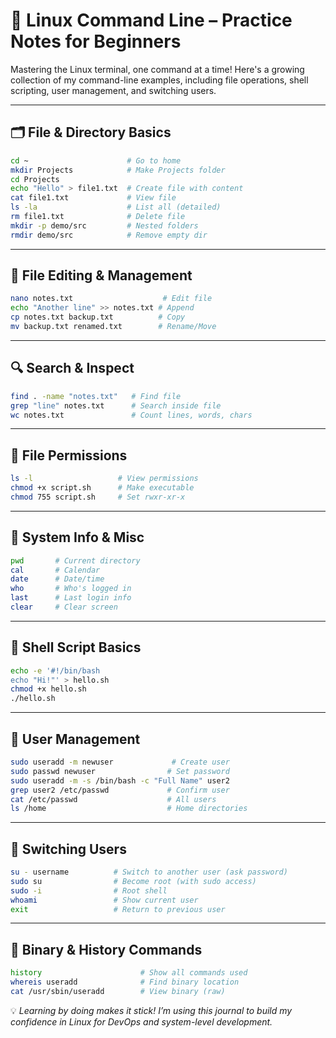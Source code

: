 
# 🐧 Linux Command Line – Practice Notes for Beginners

Mastering the Linux terminal, one command at a time! Here's a growing collection of my command-line examples, including file operations, shell scripting, user management, and switching users.

---

## 🗂️ File & Directory Basics

```bash
cd ~                      # Go to home
mkdir Projects            # Make Projects folder
cd Projects
echo "Hello" > file1.txt  # Create file with content
cat file1.txt             # View file
ls -la                    # List all (detailed)
rm file1.txt              # Delete file
mkdir -p demo/src         # Nested folders
rmdir demo/src            # Remove empty dir
```

---

## 📝 File Editing & Management

```bash
nano notes.txt                    # Edit file
echo "Another line" >> notes.txt # Append
cp notes.txt backup.txt          # Copy
mv backup.txt renamed.txt        # Rename/Move
```

---

## 🔍 Search & Inspect

```bash
find . -name "notes.txt"   # Find file
grep "line" notes.txt      # Search inside file
wc notes.txt               # Count lines, words, chars
```

---

## 🔐 File Permissions

```bash
ls -l                   # View permissions
chmod +x script.sh      # Make executable
chmod 755 script.sh     # Set rwxr-xr-x
```

---

## 🧠 System Info & Misc

```bash
pwd       # Current directory
cal       # Calendar
date      # Date/time
who       # Who's logged in
last      # Last login info
clear     # Clear screen
```

---

## 🧪 Shell Script Basics

```bash
echo -e '#!/bin/bash
echo "Hi!"' > hello.sh
chmod +x hello.sh
./hello.sh
```

---

## 👤 User Management

```bash
sudo useradd -m newuser             # Create user
sudo passwd newuser                # Set password
sudo useradd -m -s /bin/bash -c "Full Name" user2
grep user2 /etc/passwd             # Confirm user
cat /etc/passwd                    # All users
ls /home                           # Home directories
```

---

## 🔁 Switching Users

```bash
su - username          # Switch to another user (ask password)
sudo su                # Become root (with sudo access)
sudo -i                # Root shell
whoami                 # Show current user
exit                   # Return to previous user
```

---

## 📂 Binary & History Commands

```bash
history                      # Show all commands used
whereis useradd              # Find binary location
cat /usr/sbin/useradd        # View binary (raw)
```

💡 *Learning by doing makes it stick! I’m using this journal to build my confidence in Linux for DevOps and system-level development.*
